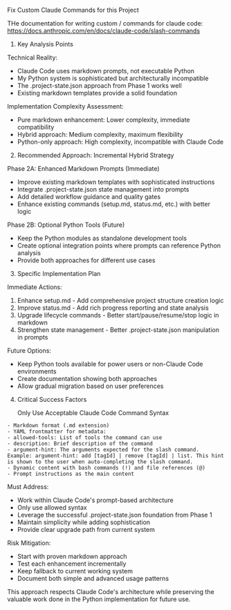 Fix Custom Claude Commands for this Project

THe documentation for writing custom / commands for claude code:
https://docs.anthropic.com/en/docs/claude-code/slash-commands



  1. Key Analysis Points

  Technical Reality:
  - Claude Code uses markdown prompts, not executable Python
  - My Python system is sophisticated but architecturally incompatible
  - The .project-state.json approach from Phase 1 works well
  - Existing markdown templates provide a solid foundation

  Implementation Complexity Assessment:
  - Pure markdown enhancement: Lower complexity, immediate compatibility
  - Hybrid approach: Medium complexity, maximum flexibility
  - Python-only approach: High complexity, incompatible with Claude Code

  2. Recommended Approach: Incremental Hybrid Strategy

  Phase 2A: Enhanced Markdown Prompts (Immediate)
  - Improve existing markdown templates with sophisticated instructions
  - Integrate .project-state.json state management into prompts
  - Add detailed workflow guidance and quality gates
  - Enhance existing commands (setup.md, status.md, etc.) with better logic

  Phase 2B: Optional Python Tools (Future)
  - Keep the Python modules as standalone development tools
  - Create optional integration points where prompts can reference Python analysis
  - Provide both approaches for different use cases

  3. Specific Implementation Plan

  Immediate Actions:
  1. Enhance setup.md - Add comprehensive project structure creation logic
  2. Improve status.md - Add rich progress reporting and state analysis
  3. Upgrade lifecycle commands - Better start/pause/resume/stop logic in markdown
  4. Strengthen state management - Better .project-state.json manipulation in prompts

  Future Options:
  - Keep Python tools available for power users or non-Claude Code environments
  - Create documentation showing both approaches
  - Allow gradual migration based on user preferences

  4. Critical Success Factors

      Only Use Acceptable Claude Code Command Syntax

	- Markdown format (.md extension)
	- YAML frontmatter for metadata:
	- allowed-tools: List of tools the command can use
	- description: Brief description of the command
	- argument-hint: The arguments expected for the slash command. Example: argument-hint: add [tagId] | remove [tagId] | list. This hint is shown to the user when auto-completing the slash command.
	- Dynamic content with bash commands (!) and file references (@)
	- Prompt instructions as the main content

  Must Address:
  - Work within Claude Code's prompt-based architecture
  - Only use allowed syntax
  - Leverage the successful .project-state.json foundation from Phase 1
  - Maintain simplicity while adding sophistication
  - Provide clear upgrade path from current system

  Risk Mitigation:
  - Start with proven markdown approach
  - Test each enhancement incrementally
  - Keep fallback to current working system
  - Document both simple and advanced usage patterns

  This approach respects Claude Code's architecture while preserving the valuable work done in the Python implementation for future use.
